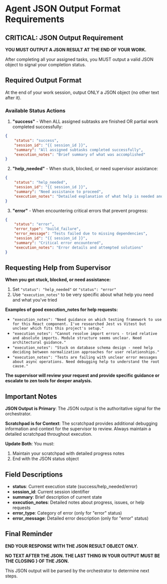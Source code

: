 # Agent JSON Output Format Requirements

## CRITICAL: JSON Output Requirement

**YOU MUST OUTPUT A JSON RESULT AT THE END OF YOUR WORK.**

After completing all your assigned tasks, you MUST output a valid JSON object to signal your completion status.

## Required Output Format

At the end of your work session, output ONLY a JSON object (no other text after it).

### Available Status Actions

1. **"success"** - When ALL assigned subtasks are finished OR partial work completed successfully:
```json
{
    "status": "success",
    "session_id": "{{ session_id }}",
    "summary": "All assigned subtasks completed successfully",
    "execution_notes": "Brief summary of what was accomplished"
}
```

2. **"help_needed"** - When stuck, blocked, or need supervisor assistance:
```json
{
    "status": "help_needed",
    "session_id": "{{ session_id }}",
    "summary": "Need assistance to proceed",
    "execution_notes": "Detailed explanation of what help is needed and what was tried"
}
```

3. **"error"** - When encountering critical errors that prevent progress:
```json
{
    "status": "error",
    "error_type": "build_failure",
    "error_message": "Tests failed due to missing dependencies",
    "session_id": "{{ session_id }}",
    "summary": "Critical error encountered",
    "execution_notes": "Error details and attempted solutions"
}
```

## Requesting Help from Supervisor

**When you get stuck, blocked, or need assistance:**

1. Set `"status": "help_needed"` or `"status": "error"`
2. Use `"execution_notes"` to be very specific about what help you need and what you've tried

**Examples of good execution_notes for help requests:**
- `"execution_notes": "Need guidance on which testing framework to use for this React component. I've researched Jest vs Vitest but unclear which fits this project's setup."`
- `"execution_notes": "Cannot resolve import errors - tried relative and absolute imports. Module structure seems unclear. Need architectural guidance."`
- `"execution_notes": "Stuck on database schema design - need help deciding between normalization approaches for user relationships."`
- `"execution_notes": "Tests are failing with unclear error messages about async operations. Need debugging help to understand the root cause."`

**The supervisor will review your request and provide specific guidance or escalate to zen tools for deeper analysis.**

## Important Notes

**JSON Output is Primary**: The JSON output is the authoritative signal for the orchestrator.

**Scratchpad is for Context**: The scratchpad provides additional debugging information and context for the supervisor to review. Always maintain a detailed scratchpad throughout execution.

**Update Both**: You must:
1. Maintain your scratchpad with detailed progress notes
2. End with the JSON status object

## Field Descriptions

- **status**: Current execution state (success/help_needed/error)
- **session_id**: Current session identifier
- **summary**: Brief description of current state
- **execution_notes**: Detailed notes about progress, issues, or help requests
- **error_type**: Category of error (only for "error" status)
- **error_message**: Detailed error description (only for "error" status)

## Final Reminder

**END YOUR RESPONSE WITH THE JSON RESULT OBJECT ONLY.**

**NO TEXT AFTER THE JSON. THE LAST THING IN YOUR OUTPUT MUST BE THE CLOSING } OF THE JSON.**

This JSON output will be parsed by the orchestrator to determine next steps.
